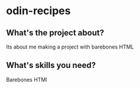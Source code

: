 # odin-recipes

## What's the project about?
Its about me making a project with barebones HTML

## What's skills you need?
Barebones HTMl
